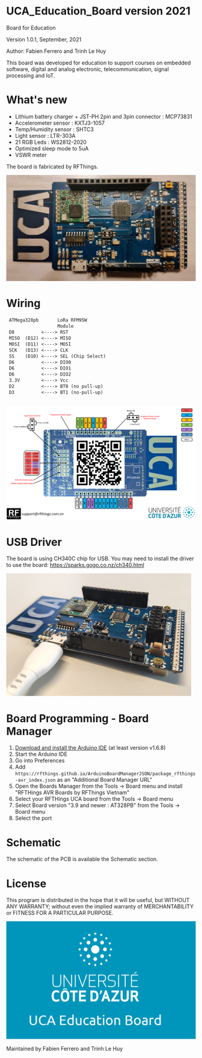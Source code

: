 # UCA_Education_Board version 2021
Board for Education

Version 1.0.1, September, 2021

Author: Fabien Ferrero and Trinh Le Huy

This board was developed for education to support courses on embedded software, digital and analog electronic, telecommunication, signal processing and IoT.

# What's new
- Lithium battery charger + JST-PH 2pin and 3pin connector : MCP73831
- Accelerometer sensor : KXTJ3-1057
- Temp/Humidity sensor : SHTC3
- Light sensor : LTR-303A
- 21 RGB Leds : WS2812-2020
- Optimized sleep mode to 5uA
- VSWR meter

The board is fabricated by RFThings.

<img src="https://github.com/FabienFerrero/UCA21/blob/18ce02a330d579ff79cec318990150716ca1bb1d/Doc/Pictures/board.png">

# Wiring

```
 ATMega328pb       LoRa RFM95W 
                   Module
 D8          <----> RST
 MISO  (D12) <----> MISO
 MOSI  (D11) <----> MOSI
 SCK   (D13) <----> CLK
 SS    (D10) <----> SEL (Chip Select)
 D6          <----> DIO0
 D6          <----> DIO1
 D6          <----> DIO2
 3.3V        <----> Vcc
 D2          <----> BT0 (no pull-up)
 D3          <----> BT1 (no-pull-up)


 ```
 
 <img src="https://github.com/FabienFerrero/UCA21/blob/522868ad4d04c523dc64f552ade44d6143326396/Doc/Pictures/pinout_UCA.png">
 
 
# USB Driver
The board is using CH340C chip for USB. You may need to install the driver to use the board:
https://sparks.gogo.co.nz/ch340.html


<img src="https://github.com/FabienFerrero/UCA21/blob/69574b64fd2e3864930b67a356f340c04faa4418/Doc/Pictures/usb.png">



# Board Programming - Board Manager

 1. [Download and install the Arduino IDE](https://www.arduino.cc/en/Main/Software) (at least version v1.6.8)
 2. Start the Arduino IDE
 3. Go into Preferences
 4. Add ```https://rfthings.github.io/ArduinoBoardManagerJSON/package_rfthings-avr_index.json``` as an "Additional Board Manager URL"
 5. Open the Boards Manager from the Tools -> Board menu and install "RFTHings AVR Boards by RFThings Vietnam"
 6. Select your RFTHings UCA board from the Tools -> Board menu
 7. Select Board version "3.9 and newer : AT328PB" from the Tools -> Board menu
 8. Select the port

# Schematic

The schematic of the PCB is available the Schematic section.


# License


This program is distributed in the hope that it will be useful, but WITHOUT ANY WARRANTY; without even the implied warranty of MERCHANTABILITY or FITNESS FOR A PARTICULAR PURPOSE.

<img src="https://github.com/FabienFerrero/UCA21/blob/main/Doc/Pictures/UCA_logo.png">

Maintained by Fabien Ferrero and Trinh Le Huy
